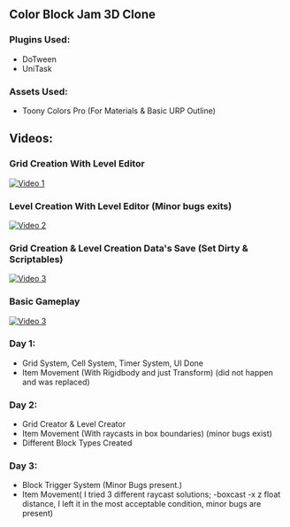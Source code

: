 ## Color Block Jam 3D Clone

### Plugins Used:
- DoTween
- UniTask

### Assets Used:
- Toony Colors Pro (For Materials & Basic URP Outline)

## Videos:

### Grid Creation With Level Editor
[![Video 1](https://img.youtube.com/vi/VIDEO_ID1/0.jpg)](https://github.com/user-attachments/assets/b6034423-397b-498e-b844-3a944fb6c25c)
### Level Creation With Level Editor (Minor bugs exits)
[![Video 2](https://img.youtube.com/vi/VIDEO_ID2/0.jpg)](https://github.com/user-attachments/assets/52c20d0e-3874-4f78-8ad3-4d22ad7e5161)
### Grid Creation & Level Creation Data's Save (Set Dirty & Scriptables)
[![Video 3](https://img.youtube.com/vi/VIDEO_ID3/0.jpg)](https://github.com/user-attachments/assets/50c74aa9-0207-4350-a98d-e19805e6c772)
### Basic Gameplay
[![Video 3](https://img.youtube.com/vi/VIDEO_ID3/0.jpg)](https://github.com/user-attachments/assets/727baa2b-462c-48dd-9a21-90866c4304a4)

### Day 1:
- Grid System, Cell System, Timer System, UI Done
- Item Movement (With Rigidbody and just Transform) (did not happen and was replaced)

### Day 2:
- Grid Creator & Level Creator
- Item Movement (With raycasts in box boundaries) (minor bugs exist)
- Different Block Types Created

 ### Day 3:
- Block Trigger System (Minor Bugs present.)
- Item Movement( I tried 3 different raycast solutions; -boxcast -x z float distance,  I left it in the most acceptable condition, minor bugs are present)
